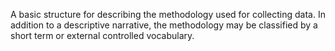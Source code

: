 A basic structure for describing the methodology used for collecting data. In addition to a descriptive narrative, the methodology may be classified by a short term or external controlled vocabulary.